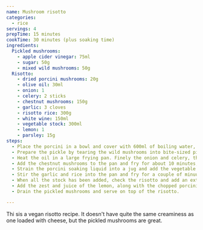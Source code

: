 ```yaml
---
name: Mushroom risotto
categories:
  - rice
servings: 4
prepTime: 15 minutes
cookTime: 30 minutes (plus soaking time)
ingredients:
  Pickled mushrooms:
    - apple cider vinegar: 75ml
    - sugar: 50g
    - mixed wild mushrooms: 50g
  Risotto:
    - dried porcini mushrooms: 20g
    - olive oil: 30ml
    - onion: 1
    - celery: 2 sticks
    - chestnut mushrooms: 150g
    - garlic: 3 cloves
    - risotto rice: 300g
    - white wine: 150ml
    - vegetable stock: 300ml
    - lemon: 1
    - parsley: 15g
steps:
  - Place the porcini in a bowl and cover with 600ml of boiling water, then set aside to soak.
  - Prepare the pickle by tearing the wild mushrooms into bite-sized pieces and placing into a bowl. Heat the vinegar and sugar in a small pan until everything has dissolved, the pour over the mushrooms and set aside while you finish the risotto.
  - Heat the oil in a large frying pan. Finely the onion and celery, then add to the pan. cook gently for about 10 minutes until soft but not browned.
  - Add the chestnut mushrooms to the pan and fry for about 10 minutes, until the mushrooms have dried out and are starting to turn golden brown.
  - Strain the porcini soaking liquid into a jug and add the vegetable stock. Chop the rehydrated porcini and set aside.
  - Stir the garlic and rice into the pan and fry for a couple of minuutes until it starts going transparent around the edges. Add the wine and allow to cook down for a minute, then start adding the stock mixture. Add a ladleful at a time, allowing each addition to be absorbed before adding the next.
  - When all the stock has been added, check the risotto and add an extra splash of hot water and cook for a couple of minutes if required – the rice should be tender.
  - Add the zest and juice of the lemon, along with the chopped porcini. Chop the parsley and add as well. Cover, remove from the heat and set aside for 5 minutes.
  - Drain the pickled mushrooms and serve on top of the risotto.

---
```


Thi sis a vegan risotto recipe. It doesn't have quite the same creaminess as one loaded with cheese, but the pickled mushrooms are great.
